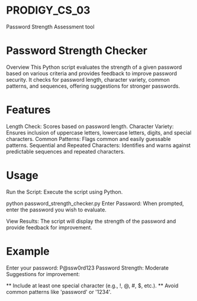 # PRODIGY_CS_03
Password Strength Assessment tool

# Password Strength Checker
Overview This Python script evaluates the strength of a given password based on various criteria and provides feedback to improve password security. It checks for password length, character variety, common patterns, and sequences, offering suggestions for stronger passwords.

# Features
Length Check: Scores based on password length. Character Variety: Ensures inclusion of uppercase letters, lowercase letters, digits, and special characters. Common Patterns: Flags common and easily guessable patterns. Sequential and Repeated Characters: Identifies and warns against predictable sequences and repeated characters.

# Usage
Run the Script: Execute the script using Python.

python password_strength_checker.py Enter Password: When prompted, enter the password you wish to evaluate.

View Results: The script will display the strength of the password and provide feedback for improvement.

# Example
Enter your password: P@ssw0rd123 Password Strength: Moderate Suggestions for improvement:

** Include at least one special character (e.g., !, @, #, $, etc.).
** Avoid common patterns like 'password' or '1234'.
